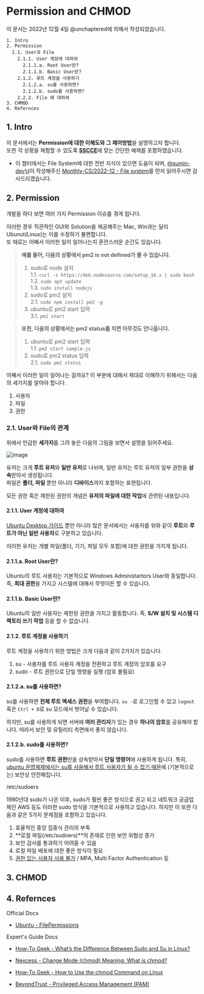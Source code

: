 # Permission and CHMOD

이 문서는 2022년 12월 4일 @unchaptered에 의해서 작성되었습니다.

```
1. Intro
2. Permission
  2.1. User과 File
    2.1.1. User 계정에 대하여
      2.1.1.a. Root User란?
      2.1.1.b. Basic User란?
    2.1.2. 루트 계정을 사용하기
      2.1.2.a. su를 사용하면?
      2.1.2.b. sudo를 사용하면?
    2.2.2. File 에 대하여
3. CHMOD
4. Refernces
```

## 1. Intro

이 문서에서는 **Permission에 대한 이해도와 그 제어방법**을 설명하고자 합니다.<br>
또한 각 상황을 체험할 수 있도록 [**SSCCE**](http://sscce.org/)에 맞는 간단한 예제를 포함하였습니다.

- 이 챕터에서는 File System에 대한 전반 지식이 있으면 도움이 되며, [@sumin-dev](https://github.com/sumin-dev)님이 작성해주신 [Monthly-CS/2022-12 - File system](https://github.com/monthly-cs/2022-12/blob/main/Storage%20Management/1.%20File%20system.md)를 먼저 읽어주시면 감사드리겠습니다.

## 2. Permission

개발을 하다 보면 여러 가지 Permission 이슈를 겪게 됩니다.<br>

이러한 경우 직관적인 GUI와 Solution을 제공해주는 Mac, Win과는 달리 Ubunut(Linux)는 이를 수정하기 불편합니다.<br>
또 때로는 어째서 이러한 일이 일어나는지 혼란스러운 순간도 있습니다.

> **예를 들어, 다음의 상황에서 pm2 is not defined가 뜰 수 있습니다.**<br>
> 1. sudo로 node 설치<br>
>   1.1. `curl -s https://deb.nodesource.com/setup_16.x | sudo bash`<br>
>   1.2. `sudo apt update`<br>
>   1.3. `sudo install nodejs`
> 2. sudo로 pm2 설치<br>
>   2.1. `sudo npm install pm2 -g`<br>
> 3. ubuntu로 pm2 start 입력<br>
>   3.1. `pm2 start`

> **또한, 다음의 상황에서는 pm2 status를 치면 아무것도 안나옵니다.**<br>
> 1. ubuntu로 pm2 start 입력<br>
>   1.1. `pm2 start sample.js`
> 2. sudo로 pm2 status 입력<br>
>   2.1. `sudo pm2 status`

어째서 이러한 일이 일어나는 걸까요?
이 부분에 대해서 제대로 이해하기 위해서는 다음의 세가지를 알아야 합니다.

1. 사용자
2. 파일
3. 권한

### 2.1. User와 File의 관계

위에서 언급한 **세가지**를 그려 놓은 다음의 그림을 보면서 설명을 읽어주세요.

![image](https://user-images.githubusercontent.com/86306802/205481710-dc5f3676-3d9e-4282-b818-5aea82a293a5.png)

유저는 크게 **루트 유저**와 **일반 유저**로 나뉘며, 일반 유저는 루트 유저의 일부 권한을 **상속**받아서 생성됩니다.<br>
파일은 **폴더, 파일** 뿐만 아니라 **디바이스**까지 포함하는 표현힙니다.

모든 권한 혹은 제한된 권한의 개념은 **유저의 파일에 대한 작업**에 관련된 내용입니다.


#### 2.1.1. User 계정에 대하여

[Ubuntu Desktop 가이드](https://help.ubuntu.com/stable/ubuntu-help/user-accounts.html) 뿐만 아니라 많은 문서에서는 사용자를 위와 같이 **루트**와 **루트가 아닌 일반 사용자**로 구분하고 있습니다.

이러한 유저는 개별 파일(폴더, 기기, 파일 모두 포함)에 대한 권한을 가지게 됩니다.

#### 2.1.1.a. Root User란?

Ubuntu의 루트 사용자는 기본적으로 Windows Administartors User와 동일합니다.
즉, **최대 권한**을 가지고 시스템에 대해서 무엇이든 할 수 있습니다.

#### 2.1.1.b. Basic User란?

Ubuntu의 일반 사용자는 제한된 권한을 가지고 활동합니다.
즉, **S/W 설치 및 시스템 디렉토리 쓰기 작업** 등을 할 수 없습니다.

#### 2.1.2. 루트 계정을 사용하기

루트 계정을 사용하기 위한 방법은 크게 다음과 같이 2가지가 있습니다.

1. su - 사용자를 루트 사용자 계정을 전환하고 루트 계정의 암호를 요구
2. sudo - 루트 권한으로 단일 명령을 실행 (암호 불필요)

#### 2.1.2.a. su를 사용하면?

su를 사용하면 **전체 루트 엑세스 권한**을 부여합니다.
`su -`로 로그인할 수 있고 `logout` 혹은 `Ctrl + D`로 su 모드에서 벗어날 수 있습니다.

하지만, su를 사용하게 되면 서버에 **여러 관리자**가 있는 경우 **하나의 암호**를 공유해야 합니다.
따라서 보안 및 유틸리티 측면에서 좋지 않습니다.

#### 2.1.2.b. sudo를 사용하면?

sudo를 사용하면 **루트 권한**만을 상속받아서 **단일 명령어**에 사용하게 됩니다.
특히, [ubuntu 운영체제에서는 su를 사용해서 루트 사용자가 될 수 없기 때문](https://www.beyondtrust.com/blog/entry/unix-linux-privileged-management-should-you-sudo)에 (기본적으로는) 보안상 안전해집니다.

/etc/sudoers

1980년대 sudo가 나온 이후, sudo가 훨씬 좋은 방식으로 권고 되고 네트워크 공급업체인 AWS 등도 이러한 sudo 방식을 기본적으로 사용하고 있습니다.
하지만 이 또한 다음과 같은 5가지 문제점을 포함하고 있습니다.

1. 효율적인 중앙 집중식 관리의 부족
2. **로컬 파일(/etc/sudoers)**의 존재로 인한 보안 위협성 증가
3. 보안 감사를 통과하기 어려울 수 있음
4. 로컬 파일 배포에 대한 좋은 방식이 필요
5. [권한 있는 사용자 사용 불가](https://www.beyondtrust.com/resources/glossary/privileged-access-management-pam) / MFA, Multi Factor Authentication 등

## 3. CHMOD

## 4. Refernces

Official Docs

- [Ubuntu - FilePermissions](https://help.ubuntu.com/community/FilePermissions)

Expert's Guide Docs

- [How-To Geek - What’s the Difference Between Sudo and Su in Linux?](https://www.howtogeek.com/111479/htg-explains-whats-the-difference-between-sudo-su/)
- [Nexcess - Change Mode (chmod) Meaning: What is chmod?](https://www.nexcess.net/help/what-is-chmod/)
- [How-To Geek - How to Use the chmod Command on Linux](https://www.howtogeek.com/437958/how-to-use-the-chmod-command-on-linux/)

- [BeyondTrust - Privileged Access Management (PAM)](https://www.beyondtrust.com/resources/glossary/privileged-access-management-pam)
